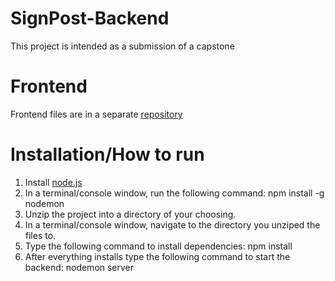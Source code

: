 # SignPost-Backend

This project is intended as a submission of a capstone

# Frontend
Frontend files are in a separate [repository](https://github.com/delucac/sign-post)

# Installation/How to run

1. Install [node.js](https://nodejs.org/en/)
2. In a terminal/console window, run the following command: npm install -g nodemon
3. Unzip the project into a directory of your choosing.
4. In a terminal/console window, navigate to the directory you unziped the files to.
5. Type the following command to install dependencies: npm install
6. After everything installs type the following command to start the backend: nodemon server